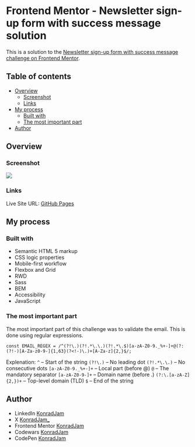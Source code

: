 # Frontend Mentor - Newsletter sign-up form with success message solution

This is a solution to the [Newsletter sign-up form with success message challenge on Frontend Mentor](https://www.frontendmentor.io/challenges/newsletter-signup-form-with-success-message-3FC1AZbNrv). 

## Table of contents 

- [Overview](#overview)
    - [Screenshot](#screenshot)
    - [Links](#links)
- [My process](#my-process)
    - [Built with](#built-with)
    - [The most important part](#the-most-important-part)
- [Author](#author)

## Overview

### Screenshot

![](./preview.jpeg)

### Links

Live Site URL: [GitHub Pages]()

## My process

### Built with

- Semantic HTML 5 markup
- CSS logic properties
- Mobile-first workflow
- Flexbox and Grid
- RWD
- Sass
- BEM
- Accessibility
- JavaScript

### The most important part

The most important part of this challenge was to validate the email. This is done using regular expressions.

```
const EMAIL_REGEX = /^(?!\.)(?!.*\.\.)(?!.*\.$)[a-zA-Z0-9._%+-]+@(?:(?!-)[A-Za-z0-9-]{1,63}(?<!-)\.)+[A-Za-z]{2,}$/;
```

Explenation:
`^` – Start of the string
`(?!\.)` – No leading dot
`(?!.*\.\.)` – No consecutive dots
`[a-zA-Z0-9._%+-]+` – Local part (before @)
`@` – The mandatory separator
`[a-zA-Z0-9-]+` – Domain name (before .)
`(?:\.[a-zA-Z]{2,})+` – Top-level domain (TLD)
`$` – End of the string


## Author

- LinkedIn [KonradJam](www.linkedin.com/in/konradjam)
- X [KonradJam_](https://x.com/KonradJam_)
- Frontend Mentor [KonradJam](https://www.frontendmentor.io/profile/KonradJam)
- Codewars [KonradJam](https://www.codewars.com/users/KonradJam)
- CodePen [KonradJam](https://codepen.io/konradjam)